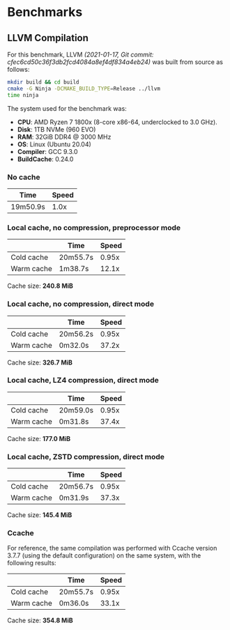 # Benchmarks

## LLVM Compilation

For this benchmark, LLVM *(2021-01-17, Git commit: cfec6cd50c36f3db2fcd4084a8ef4df834a4eb24)* was built from source as follows:

```sh
mkdir build && cd build
cmake -G Ninja -DCMAKE_BUILD_TYPE=Release ../llvm
time ninja
```

The system used for the benchmark was:

* **CPU**: AMD Ryzen 7 1800x (8-core x86-64, underclocked to 3.0 GHz).
* **Disk**: 1TB NVMe (960 EVO)
* **RAM**: 32GiB DDR4 @ 3000 MHz
* **OS**: Linux (Ubuntu 20.04)
* **Compiler**: GCC 9.3.0
* **BuildCache**: 0.24.0

### No cache

| Time | Speed |
|---|---|
| 19m50.9s | 1.0x |


### Local cache, no compression, preprocessor mode

|  | Time | Speed |
|---|---|---|
| Cold cache | 20m55.7s | 0.95x |
| Warm cache | 1m38.7s | 12.1x |

Cache size: **240.8 MiB**


### Local cache, no compression, direct mode

|  | Time | Speed |
|---|---|---|
| Cold cache | 20m56.2s | 0.95x |
| Warm cache | 0m32.0s | 37.2x |

Cache size: **326.7 MiB**


### Local cache, LZ4 compression, direct mode

|  | Time | Speed |
|---|---|---|
| Cold cache | 20m59.0s | 0.95x |
| Warm cache | 0m31.8s | 37.4x |

Cache size: **177.0 MiB**


### Local cache, ZSTD compression, direct mode

|  | Time | Speed |
|---|---|---|
| Cold cache | 20m56.7s | 0.95x |
| Warm cache | 0m31.9s | 37.3x |

Cache size: **145.4 MiB**

### Ccache

For reference, the same compilation was performed with Ccache version 3.7.7 (using the default configuration) on the same system, with the following results:

|  | Time | Speed |
|---|---|---|
| Cold cache | 20m55.7s | 0.95x |
| Warm cache | 0m36.0s | 33.1x |

Cache size: **354.8 MiB**
